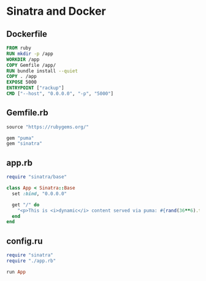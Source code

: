 # Sinatra and Docker

## Dockerfile

```dockerfile
FROM ruby
RUN mkdir -p /app
WORKDIR /app
COPY Gemfile /app/
RUN bundle install --quiet
COPY . /app
EXPOSE 5000
ENTRYPOINT ["rackup"]
CMD ["--host", "0.0.0.0", "-p", "5000"]
```

## Gemfile.rb

```ruby
source "https://rubygems.org/"

gem "puma"
gem "sinatra"
```

## app.rb

```ruby
require "sinatra/base"

class App < Sinatra::Base
  set :bind, "0.0.0.0"

  get "/" do
    "<p>This is <i>dynamic</i> content served via puma: #{rand(36**6).to_s(36)}"
  end
end
```

## config.ru

```ruby
require "sinatra"
require "./app.rb"

run App
```


